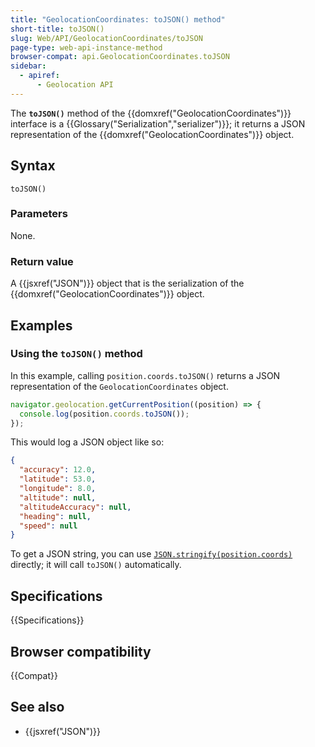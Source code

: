 ```yaml
---
title: "GeolocationCoordinates: toJSON() method"
short-title: toJSON()
slug: Web/API/GeolocationCoordinates/toJSON
page-type: web-api-instance-method
browser-compat: api.GeolocationCoordinates.toJSON
sidebar:
  - apiref:
      - Geolocation API
---
```


The **`toJSON()`** method of the {{domxref("GeolocationCoordinates")}} interface is a {{Glossary("Serialization","serializer")}}; it returns a JSON representation of the {{domxref("GeolocationCoordinates")}} object.

## Syntax

```js-nolint
toJSON()
```

### Parameters

None.

### Return value

A {{jsxref("JSON")}} object that is the serialization of the {{domxref("GeolocationCoordinates")}} object.

## Examples

### Using the `toJSON()` method

In this example, calling `position.coords.toJSON()` returns a JSON representation of the `GeolocationCoordinates` object.

```js
navigator.geolocation.getCurrentPosition((position) => {
  console.log(position.coords.toJSON());
});
```

This would log a JSON object like so:

```json
{
  "accuracy": 12.0,
  "latitude": 53.0,
  "longitude": 8.0,
  "altitude": null,
  "altitudeAccuracy": null,
  "heading": null,
  "speed": null
}
```

To get a JSON string, you can use [`JSON.stringify(position.coords)`](/en-US/docs/Web/JavaScript/Reference/Global_Objects/JSON/stringify) directly; it will call `toJSON()` automatically.

## Specifications

{{Specifications}}

## Browser compatibility

{{Compat}}

## See also

- {{jsxref("JSON")}}
